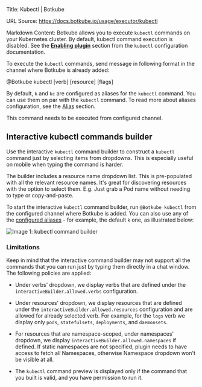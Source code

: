 Title: Kubectl | Botkube

URL Source: https://docs.botkube.io/usage/executor/kubectl

Markdown Content:
Botkube allows you to execute `kubectl` commands on your Kubernetes cluster. By default, kubectl command execution is disabled. See the [**Enabling plugin**](https://docs.botkube.io/configuration/executor/kubectl#enabling-plugin) section from the `kubectl` configuration documentation.

To execute the `kubectl` commands, send message in following format in the channel where Botkube is already added:

@Botkube kubectl [verb] [resource] [flags]

By default, `k` and `kc` are configured as aliases for the `kubectl` command. You can use them on par with the `kubectl` command. To read more about aliases configuration, see the [Alias](https://docs.botkube.io/configuration/alias) section.

This command needs to be executed from configured channel.

Interactive kubectl commands builder[​](#interactive-kubectl-commands-builder"DirectlinktoInteractivekubectlcommandsbuilder")
------------------------------------------------------------------------------------------------------------------------------------

Use the interactive `kubectl` command builder to construct a `kubectl` command just by selecting items from dropdowns. This is especially useful on mobile when typing the command is harder.

The builder includes a resource name dropdown list. This is pre-populated with all the relevant resource names. It's great for discovering resources with the option to select them. E.g. Just grab a Pod name without needing to type or copy-and-paste.

To start the interactive `kubectl` command builder, run `@Botkube kubectl` from the configured channel where Botkube is added. You can also use any of the [configured aliases](https://docs.botkube.io/configuration/alias) - for example, the default `k` one, as illustrated below:

![Image 1: kubectl command builder](https://docs.botkube.io/assets/images/kc-cmd-builder-90ea740becbf2c0f126436c4a6c013bd.gif)

### Limitations[​](#limitations"DirectlinktoLimitations")

Keep in mind that the interactive command builder may not support all the commands that you can run just by typing them directly in a chat window. The following policies are applied:

*   Under verbs' dropdown, we display verbs that are defined under the `interactiveBuilder.allowed.verbs` configuration.

*   Under resources' dropdown, we display resources that are defined under the `interactiveBuilder.allowed.resources` configuration and are allowed for already selected verb. For example, for the `logs` verb we display only `pods`, `statefulsets`, `deployments`, and `daemonsets`.

*   For resources that are namespace-scoped, under namespaces' dropdown, we display `interactiveBuilder.allowed.namespaces` if defined. If static namespaces are not specified, plugin needs to have access to fetch all Namespaces, otherwise Namespace dropdown won't be visible at all.

*   The `kubectl` command preview is displayed only if the command that you built is valid, and you have permission to run it.
